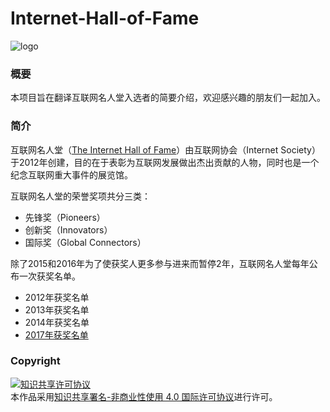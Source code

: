 # Internet-Hall-of-Fame #
![logo](https://upload.wikimedia.org/wikipedia/en/1/14/Internet_Hall_of_Fame_logo_2012.png)

### 概要 ###
本项目旨在翻译互联网名人堂入选者的简要介绍，欢迎感兴趣的朋友们一起加入。

### 简介 ###
互联网名人堂（[The Internet Hall of Fame](https://www.internethalloffame.org/inductees)）由互联网协会（Internet Society）于2012年创建，目的在于表彰为互联网发展做出杰出贡献的人物，同时也是一个纪念互联网重大事件的展览馆。

互联网名人堂的荣誉奖项共分三类：
* 先锋奖（Pioneers）
* 创新奖（Innovators）
* 国际奖（Global Connectors）

除了2015和2016年为了使获奖人更多参与进来而暂停2年，互联网名人堂每年公布一次获奖名单。
* 2012年获奖名单
* 2013年获奖名单
* 2014年获奖名单
* [2017年获奖名单](2017年获奖者.md)

### Copyright ###
<a rel="license" href="http://creativecommons.org/licenses/by-nc/4.0/"><img alt="知识共享许可协议" style="border-width:0" src="https://i.creativecommons.org/l/by-nc/4.0/88x31.png" /></a><br />本作品采用<a rel="license" href="http://creativecommons.org/licenses/by-nc/4.0/">知识共享署名-非商业性使用 4.0 国际许可协议</a>进行许可。
